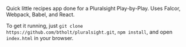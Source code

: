 Quick little recipes app done for a Pluralsight Play-by-Play. Uses Falcor, Webpack, Babel, and React.

To get it running, just `git clone https://github.com/btholt/pluralsight.git`, `npm install`, and open `index.html` in your browser.
